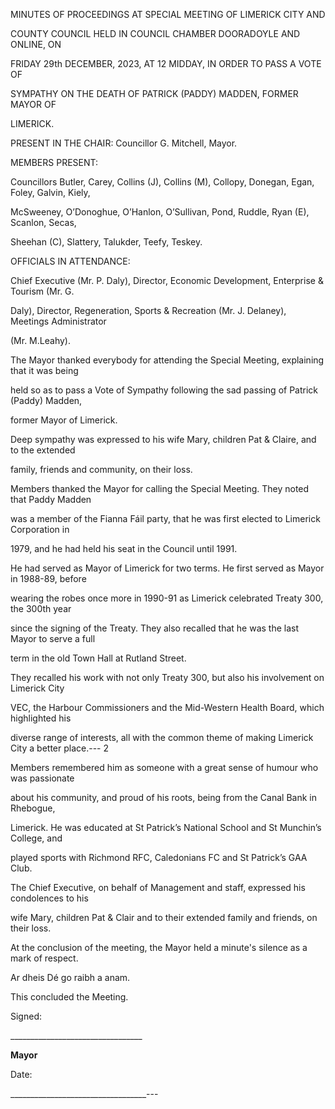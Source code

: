 MINUTES OF PROCEEDINGS AT SPECIAL MEETING OF LIMERICK CITY AND

COUNTY COUNCIL HELD IN COUNCIL CHAMBER DOORADOYLE AND ONLINE, ON

FRIDAY 29th DECEMBER, 2023, AT 12 MIDDAY, IN ORDER TO PASS A VOTE OF

SYMPATHY ON THE DEATH OF PATRICK (PADDY) MADDEN, FORMER MAYOR OF

LIMERICK.

PRESENT IN THE CHAIR: Councillor G. Mitchell, Mayor.

MEMBERS PRESENT:

Councillors Butler, Carey, Collins (J), Collins (M), Collopy, Donegan, Egan, Foley, Galvin, Kiely,

McSweeney, O’Donoghue, O’Hanlon, O’Sullivan, Pond, Ruddle, Ryan (E), Scanlon, Secas,

Sheehan (C), Slattery, Talukder, Teefy, Teskey.

OFFICIALS IN ATTENDANCE:

Chief Executive (Mr. P. Daly), Director, Economic Development, Enterprise & Tourism (Mr. G.

Daly), Director, Regeneration, Sports & Recreation (Mr. J. Delaney), Meetings Administrator

(Mr. M.Leahy).

The Mayor thanked everybody for attending the Special Meeting, explaining that it was being

held so as to pass a Vote of Sympathy following the sad passing of Patrick (Paddy) Madden,

former Mayor of Limerick.

Deep sympathy was expressed to his wife Mary, children Pat & Claire, and to the extended

family, friends and community, on their loss.

Members thanked the Mayor for calling the Special Meeting. They noted that Paddy Madden

was a member of the Fianna Fáil party, that he was first elected to Limerick Corporation in

1979, and he had held his seat in the Council until 1991.

He had served as Mayor of Limerick for two terms. He first served as Mayor in 1988-89, before

wearing the robes once more in 1990-91 as Limerick celebrated Treaty 300, the 300th year

since the signing of the Treaty. They also recalled that he was the last Mayor to serve a full

term in the old Town Hall at Rutland Street.

They recalled his work with not only Treaty 300, but also his involvement on Limerick City

VEC, the Harbour Commissioners and the Mid-Western Health Board, which highlighted his

diverse range of interests, all with the common theme of making Limerick City a better place.---
2

Members remembered him as someone with a great sense of humour who was passionate

about his community, and proud of his roots, being from the Canal Bank in Rhebogue,

Limerick. He was educated at St Patrick’s National School and St Munchin’s College, and

played sports with Richmond RFC, Caledonians FC and St Patrick’s GAA Club.

The Chief Executive, on behalf of Management and staff, expressed his condolences to his

wife Mary, children Pat & Clair and to their extended family and friends, on their loss.

At the conclusion of the meeting, the Mayor held a minute's silence as a mark of respect.

Ar dheis Dé go raibh a anam.

This concluded the Meeting.

Signed:

\_\_\_\_\_\_\_\_\_\_\_\_\_\_\_\_\_\_\_\_\_\_\_\_\_\_\_\_\_\_\_\_\_

**Mayor**

Date:

\_\_\_\_\_\_\_\_\_\_\_\_\_\_\_\_\_\_\_\_\_\_\_\_\_\_\_\_\_\_\_\_\_\_---
